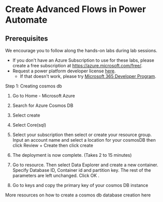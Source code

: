 
# Create Advanced Flows in Power Automate

## Prerequisites

We encourage you to follow along the hands-on labs during lab sessions.

* If you don't have an Azure Subscription to use for these labs, please create a free subscription at https://azure.microsoft.com/free/.
* Request a power platform developer license [here](https://go.microsoft.com/fwlink/?LinkId=2180357&clcid=0x409).
    * If that doesn't work, please try  [Microsoft 365 Developer Program](https://docs.microsoft.com/en-us/office/developer-program/microsoft-365-developer-program#join-the-microsoft-365-developer-program).
    
Step 1: Creating cosmos db
1.	Go to Home - Microsoft Azure
2.	Search for Azure Cosmos DB
3.	Select create
 

4.	Select Core(sql)
 
5.	Select your subscription then select or create your resource group. Input an  account name and select a location for your cosmosDB then click Review + Create then click create

 

6.	The deployment is now complete. (Takes 2 to 15 minutes)
 

7.	Go to resource. Then select Data Explorer and create a new container. Specify Database ID, Container id and  partition key. The rest of the parameters are left unchanged. Click OK .

 

8.	Go to keys and copy the primary key of your cosmos DB instance

 

More resources on how to create a cosmos db database creation here


